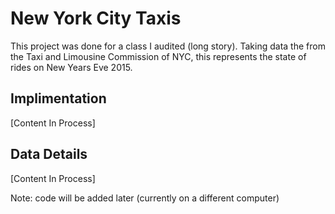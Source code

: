 # New York City Taxis
This project was done for a class I audited (long story). Taking data the from the Taxi and Limousine Commission of NYC, this represents the state of rides on New Years Eve 2015. 

## Implimentation
[Content In Process]

## Data Details
[Content In Process]


Note: code will be added later (currently on a different computer)